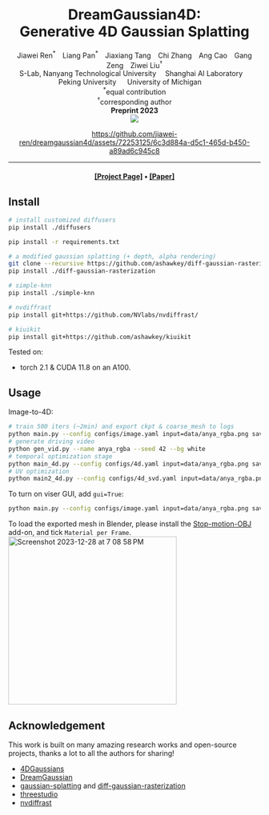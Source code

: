 <div align="center">

<h1>DreamGaussian4D:<br>Generative 4D Gaussian Splatting</h1>

<div>
Jiawei Ren<sup>*</sup>&emsp;Liang Pan<sup>*</sup>&emsp;Jiaxiang Tang&emsp;Chi Zhang&emsp;Ang Cao&emsp;Gang Zeng&emsp;Ziwei Liu<sup>&dagger;</sup>
</div>
<div>
    S-Lab, Nanyang Technological University&emsp;
    Shanghai AI Laboratory&emsp;<br>
    Peking University &emsp;
    University of Michigan &emsp;<br>
    <sup>*</sup>equal contribution <br>
    <sup>&dagger;</sup>corresponding author 
</div>


<div>
   <strong>Preprint 2023</strong>
</div>

<div>
<!-- <a target="_blank" href="https://arxiv.org/abs/2312.04559">
  <img src="https://img.shields.io/badge/arXiv-2312.04559-b31b1b.svg" alt="arXiv Paper"/>
</a> -->
<a href="https://hits.seeyoufarm.com"><img src="https://hits.seeyoufarm.com/api/count/incr/badge.svg?url=https%3A%2F%2Fgithub.com%2Fjiawei-ren%2Fdreamgaussian4d&count_bg=%2379C83D&title_bg=%23555555&icon=&icon_color=%23E7E7E7&title=hits&edge_flat=false"/></a>
</div>


https://github.com/jiawei-ren/dreamgaussian4d/assets/72253125/6c3d884a-d5c1-465d-b450-a89ad6c945c8



---

<h4 align="center">
  <a href="https://jiawei-ren.github.io/projects/dreamgaussian4d/" target='_blank'>[Project Page]</a> •
  <a href="https://openreview.net/pdf?id=hXevuspQnX" target='_blank'>[Paper]</a>

</h4>

</div>

## Install
```bash
# install customized diffusers
pip install ./diffusers

pip install -r requirements.txt

# a modified gaussian splatting (+ depth, alpha rendering)
git clone --recursive https://github.com/ashawkey/diff-gaussian-rasterization
pip install ./diff-gaussian-rasterization

# simple-knn
pip install ./simple-knn

# nvdiffrast
pip install git+https://github.com/NVlabs/nvdiffrast/

# kiuikit
pip install git+https://github.com/ashawkey/kiuikit

```

Tested on:
*  torch 2.1 & CUDA 11.8 on an A100.

## Usage
Image-to-4D:
```bash
# train 500 iters (~2min) and export ckpt & coarse_mesh to logs
python main.py --config configs/image.yaml input=data/anya_rgba.png save_path=anya
# generate driving video
python gen_vid.py --name anya_rgba --seed 42 --bg white
# temporal optimization stage
python main_4d.py --config configs/4d.yaml input=data/anya_rgba.png save_path=anya
# UV optimization
python main2_4d.py --config configs/4d_svd.yaml input=data/anya_rgba.png save_path=anya
```

To turn on viser GUI, add `gui=True`:
```bash
python main.py --config configs/image.yaml input=data/anya_rgba.png save_path=anya gui=True
```

To load the exported mesh in Blender, please install the [Stop-motion-OBJ
](https://github.com/neverhood311/Stop-motion-OBJ) add-on, and tick `Material per Frame`.
<img width="336" alt="Screenshot 2023-12-28 at 7 08 58 PM" src="https://github.com/jiawei-ren/dreamgaussian4d/assets/72253125/9c32436b-bbf9-432b-9bcb-3d3bcb3c1866">


## Acknowledgement

This work is built on many amazing research works and open-source projects, thanks a lot to all the authors for sharing!
* [4DGaussians](https://github.com/hustvl/4DGaussians)
* [DreamGaussian](https://github.com/dreamgaussian/dreamgaussian)
* [gaussian-splatting](https://github.com/graphdeco-inria/gaussian-splatting) and [diff-gaussian-rasterization](https://github.com/graphdeco-inria/diff-gaussian-rasterization)
* [threestudio](https://github.com/threestudio-project/threestudio)
* [nvdiffrast](https://github.com/NVlabs/nvdiffrast)


